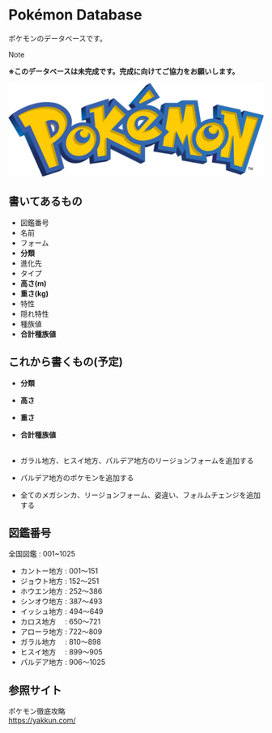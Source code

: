 # Pokémon Database

ポケモンのデータベースです。

>[!NOTE]
> **※このデータベースは未完成です。完成に向けてご協力をお願いします。**

![ポケモンロゴ](/images/pokemonlogo.PNG "pokemonlogo")


## 書いてあるもの

- 図鑑番号
- 名前
- フォーム
- **分類**
- 進化先
- タイプ<br>
- **高さ(m)<br>**
- **重さ(kg)<br>**
- 特性<br>
- 隠れ特性<br>
- 種族値<br>
- **合計種族値<br>**


## これから書くもの(予定)

- **分類<br>**
- **高さ<br>**
- **重さ<br>**
- **合計種族値<br><br>**

- ガラル地方、ヒスイ地方、パルデア地方のリージョンフォームを追加する<br>
- パルデア地方のポケモンを追加する<br>
- 全てのメガシンカ、リージョンフォーム、姿違い、フォルムチェンジを追加する<br>


## 図鑑番号

全国図鑑 : 001~1025<br>

- カントー地方 : 001〜151<br>
- ジョウト地方 : 152〜251<br>
- ホウエン地方 : 252〜386<br>
- シンオウ地方 : 387〜493<br>
- イッシュ地方 : 494〜649<br>
- カロス地方　 : 650〜721<br>
- アローラ地方 : 722〜809<br>
- ガラル地方 　: 810〜898<br>
- ヒスイ地方 　: 899〜905<br>
- パルデア地方 : 906〜1025<br>


## 参照サイト

ポケモン徹底攻略<br>
https://yakkun.com/
